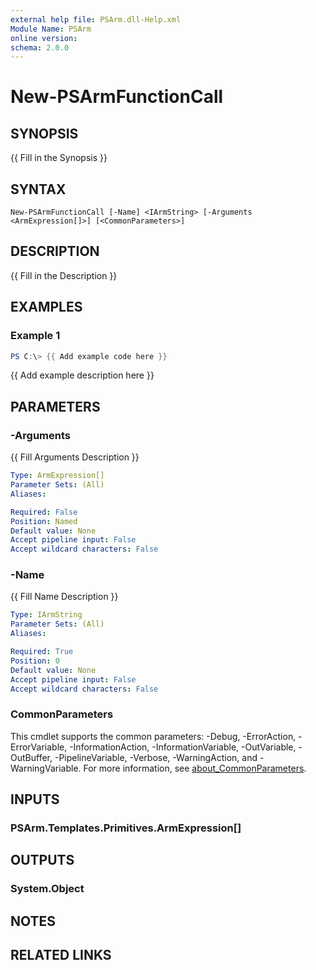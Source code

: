 ```yaml
---
external help file: PSArm.dll-Help.xml
Module Name: PSArm
online version:
schema: 2.0.0
---
```


# New-PSArmFunctionCall

## SYNOPSIS
{{ Fill in the Synopsis }}

## SYNTAX

```
New-PSArmFunctionCall [-Name] <IArmString> [-Arguments <ArmExpression[]>] [<CommonParameters>]
```

## DESCRIPTION
{{ Fill in the Description }}

## EXAMPLES

### Example 1
```powershell
PS C:\> {{ Add example code here }}
```

{{ Add example description here }}

## PARAMETERS

### -Arguments
{{ Fill Arguments Description }}

```yaml
Type: ArmExpression[]
Parameter Sets: (All)
Aliases:

Required: False
Position: Named
Default value: None
Accept pipeline input: False
Accept wildcard characters: False
```

### -Name
{{ Fill Name Description }}

```yaml
Type: IArmString
Parameter Sets: (All)
Aliases:

Required: True
Position: 0
Default value: None
Accept pipeline input: False
Accept wildcard characters: False
```

### CommonParameters
This cmdlet supports the common parameters: -Debug, -ErrorAction, -ErrorVariable, -InformationAction, -InformationVariable, -OutVariable, -OutBuffer, -PipelineVariable, -Verbose, -WarningAction, and -WarningVariable. For more information, see [about_CommonParameters](http://go.microsoft.com/fwlink/?LinkID=113216).

## INPUTS

### PSArm.Templates.Primitives.ArmExpression[]

## OUTPUTS

### System.Object
## NOTES

## RELATED LINKS
